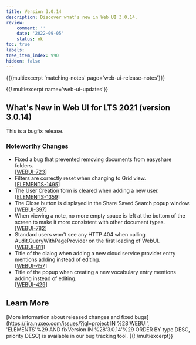 ```yaml
---
title: Version 3.0.14
description: Discover what's new in Web UI 3.0.14.
review:
    comment: ''
    date: '2022-09-05'
    status: ok
toc: true
labels:
tree_item_index: 990
hidden: false
---
```


{{{multiexcerpt 'matching-notes' page='web-ui-release-notes'}}}

{{! multiexcerpt name='web-ui-updates'}}
## What's New in Web UI for LTS 2021 (version 3.0.14)

This is a bugfix release.

### Noteworthy Changes

- Fixed a bug that prevented removing documents from easyshare folders.<br/>[[WEBUI-723](https://jira.nuxeo.com/browse/WEBUI-723)]
- Filters are correctly reset when changing to Grid view.<br/>[[ELEMENTS-1495](https://jira.nuxeo.com/browse/ELEMENTS-1495)]
- The User Creation form is cleared when adding a new user.<br/>[[ELEMENTS-1359](https://jira.nuxeo.com/browse/ELEMENTS-1359)]
- The Close button is displayed in the Share Saved Search popup window.<br/>[[WEBUI-397](https://jira.nuxeo.com/browse/WEBUI-397)]
- When viewing a note, no more empty space is left at the bottom of the screen to make it more consistent with other document types.<br/>[[WEBUI-782](https://jira.nuxeo.com/browse/WEBUI-782)]
- Standard users won't see any HTTP 404 when calling Audit.QueryWithPageProvider on the first loading of WebUI.<br/>[[WEBUI-811](https://jira.nuxeo.com/browse/WEBUI-811)]
- Title of the dialog when adding a new cloud service provider entry mentions adding instead of editing.<br/>[[WEBUI-457](https://jira.nuxeo.com/browse/WEBUI-457)]
- Title of the popup when creating a new vocabulary entry mentions adding instead of editing.<br/>[[WEBUI-429](https://jira.nuxeo.com/browse/WEBUI-429)]

## Learn More

[More information about released changes and fixed bugs](https://jira.nuxeo.com/issues/?jql=project IN %28'WEBUI', 'ELEMENTS'%29 AND fixVersion IN %28'3.0.14'%29 ORDER BY type DESC, priority DESC) is available in our bug tracking tool.
{{! /multiexcerpt}}
